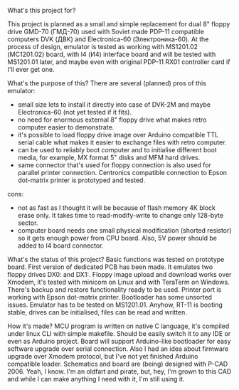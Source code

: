 What's this project for?

This project is planned as a small and simple replacement for dual 8" floppy drive GMD-70 (ГМД-70) used with Soviet made PDP-11 compatible computers DVK (ДВК) and Electronica-60 (Электроника-60). At the process of design, emulator is tested as working with MS1201.02 (МС1201.02) board, with I4 (И4) interface board and will be tested with MS1201.01 later, and maybe even with original PDP-11 RX01 controller card if I'll ever get one.

What's the purpose of this? There are several (planned) pros of this emulator:
- small size lets to install it directly into case of DVK-2M and maybe Electronica-60 (not yet tested if it fits).
- no need for enormous external 8" floppy drive what makes retro computer easier to demonstrate.
- it's possible to load floppy drive image over Arduino compatible TTL serial cable what makes it easier to exchange files with retro computer.
-  can be used to reliably boot computer and to initialise different boot media, for example, MX format 5" disks and MFM hard drives.
-  same connector that's used for floppy connection is also used for parallel printer connection. Centronics compatible connection to Epson dot-matrix printer is prototyped and tested.

cons:
- not as fast as I thought it will be because of flash memory 4K block erase only. It takes time to read-modify-write to change only 128-byte sector.
- computer board needs one small physical modification (shorted resistor) so it gets enough power from CPU board. Also, 5V power should be added to I4 board connector.

What's the status of this project? Basic functions was tested on prototype board. First version of dedicated PCB has been made. It emulates two floppy drives DX0: and DX1:. Floppy image upload and download works over Xmodem, it's tested with minicom on Linux and with TeraTerm on Windows. There's backup and restore functionality ready to be used. Printer port is working with Epson dot-matrix printer. Bootloader has some unsorted issues. Emulator has to be tested on MS1201.01. Anyhow, RT-11 is booting stable, drives can be initialised, files can be read and written.

How it's made? MCU program is written on native C language, it's compiled under linux CLI with simple makefile. Should be easily switch it to any IDE or even as Arduino project. Board will support Arduino-like bootloader for easy software upgrade over serial connection. Also I had an idea about firmware upgrade over Xmodem protocol, but I've not yet finished Arduino compatible loader. Schematics and board are (being) designed with P-CAD 2006. Yeah, I know. I'm an oldfart and pirate, but, hey, I'm grown to this CAD and while I can make anything I need with it, I'm still using it.

